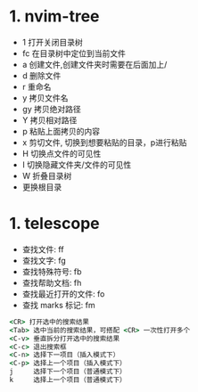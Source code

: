 # 1. nvim-tree

- <leader>1 打开关闭目录树
- <leader>fc 在目录树中定位到当前文件
- a 创建文件,创建文件夹时需要在后面加上/
- d 删除文件
- r 重命名
- y 拷贝文件名
- gy 拷贝绝对路径
- Y 拷贝相对路径
- p 粘贴上面拷贝的内容
- x 剪切文件, 切换到想要粘贴的目录，p进行粘贴
- H 切换点文件的可见性
- I 切换隐藏文件夹/文件的可见性
- W 折叠目录树
- 更换根目录



# 1. telescope

- 查找文件: <leader>ff
- 查找文字: <leader>fg
- 查找特殊符号: <leader>fb
- 查找帮助文档: <leader>fh
- 查找最近打开的文件: <leader>fo
- 查找 marks 标记: <leader>fm

```cmd
<CR> 打开选中的搜索结果
<Tab> 选中当前的搜索结果，可搭配 <CR> 一次性打开多个
<C-v> 垂直拆分打开选中的搜索结果
<C-c> 退出搜索框
<C-n> 选择下一项目（插入模式下）
<C-p> 选择上一个项目（插入模式下）
j     选择下一个项目（普通模式下）
k     选择上一个项目（普通模式下）
```
